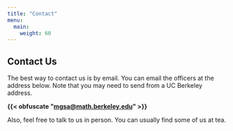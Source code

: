 ```yaml
---
title: "Contact"
menu:
  main:
    weight: 60
---
```


## Contact Us

The best way to contact us is by email. 
You can email the officers at the address below. 
Note that you may need to send from a UC Berkeley address.

**{{< obfuscate "mgsa@math.berkeley.edu" >}}**

Also, feel free to talk to us in person. You can usually find some of us at tea.
